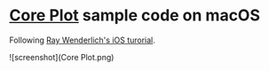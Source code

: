 # [Core Plot](https://github.com/core-plot/core-plot) sample code on macOS

Following [Ray Wenderlich's iOS turorial](https://www.raywenderlich.com/131985/core-plot-tutorial-getting-started).

![screenshot](Core Plot.png)